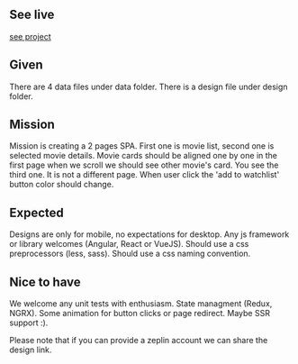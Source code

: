 ## See live 
[see project](https://brk-slv-movies-case.netlify.com)

## Given

There are 4 data files under data folder.
There is a design file under design folder.

## Mission

Mission is creating a 2 pages SPA.
First one is movie list, second one is selected movie details.
Movie cards should be aligned one by one in the first page when we scroll we should see other movie's card.
You see the third one. It is not a different page. When user click the 'add to watchlist' button color should change.

## Expected

Designs are only for mobile, no expectations for desktop.
Any js framework or library welcomes (Angular, React or VueJS).
Should use a css preprocessors (less, sass).
Should use a css naming convention.

## Nice to have

We welcome any unit tests with enthusiasm.
State managment (Redux, NGRX).
Some animation for button clicks or page redirect.
Maybe SSR support :).

Please note that if you can provide a zeplin account we can share the design link.
